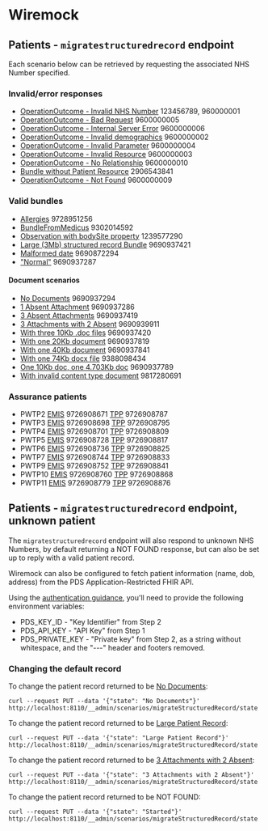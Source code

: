 # Wiremock

## Patients - `migratestructuredrecord` endpoint

Each scenario below can be retrieved by requesting the associated NHS Number specified.

### Invalid/error responses
- [OperationOutcome - Invalid NHS Number](stubs/__files/operationOutcomeInvalidNHSNumber.json) 123456789, 960000001
- [OperationOutcome - Bad Request](stubs/__files/operationOutcomeBadRequest.json) 9600000005
- [OperationOutcome - Internal Server Error](stubs/__files/operationOutcomeInternalServerError.json) 9600000006
- [OperationOutcome - Invalid demographics](stubs/__files/operationOutcomeInvalidDemographic.json) 9600000002
- [OperationOutcome - Invalid Parameter](stubs/__files/operationOutcomeInvalidParameter.json) 9600000004
- [OperationOutcome - Invalid Resource](stubs/__files/operationOutcomeInvalidResource.json) 9600000003
- [OperationOutcome - No Relationship](stubs/__files/operationOutcomeNoRelationship.json) 9600000010
- [Bundle without Patient Resource](stubs/__files/malformedStructuredRecordMissingPatientResource.json) 2906543841
- [OperationOutcome - Not Found](stubs/__files/operationOutcomePatientNotFound.json) 9600000009

### Valid bundles

- [Allergies](stubs/__files/correctAllergiesContainedResourceResponse.json) 9728951256
- [BundleFromMedicus](stubs/__files/MedicusBasedOnErrorStructuredRecord.json) 9302014592
- [Observation with bodySite property](stubs/__files/correctPatientStructuredRecordResponseBodySite.json) 1239577290
- [Large (3Mb) structured record Bundle](stubs/__files/correctPatientStructuredRecordLargePayload.json) 9690937421
- [Malformed date](stubs/__files/malformedDateStructuredRecord.json) 9690872294
- ["Normal"](stubs/__files/correctPatientStructuredRecordResponseNormal.json) 9690937287

#### Document scenarios

- [No Documents](stubs/__files/correctPatientNoDocsStructuredRecordResponse.json) 9690937294
- [1 Absent Attachment](stubs/__files/correctPatientStructuredRecordResponseAbsentAttachment.json) 9690937286
- [3 Absent Attachments](stubs/__files/correctPatientStructuredRecordResponse3AbsentAttachmentDocuments.json) 9690937419
- [3 Attachments with 2 Absent](stubs/__files/correctPatientStructuredRecordResponse3AttachmentsWith2Absent.json) 9690939911
- [With three 10Kb .doc files](stubs/__files/correctPatientStructuredRecordResponse3NormalDocuments.json) 9690937420
- [With one 20Kb document](stubs/__files/correctPatientStructuredRecordResponseForLargeDocs.json) 9690937819
- [With one 40Kb document](stubs/__files/correctPatientStructuredRecordResponseForLargeDocs2.json) 9690937841
- [With one 74Kb docx file](stubs/__files/correctPatientStructuredRecordWithLargeDocxAttachment.json) 9388098434
- [One 10Kb doc, one 4.703Kb doc](stubs/__files/correctPatientStructuredRecordResponseOneLargeDocOneNormal.json) 9690937789
- [With invalid content type document](stubs/__files/correctPatientStructuredRecordResponseOneInvalidContentTypeAttachment.json) 9817280691

### Assurance patients

- PWTP2 [EMIS](stubs/__files/EMISPatientStructurede2eResponsePWTP2.json) 9726908671 [TPP](stubs/__files/TPPPatientStructuredRecordE2EPWTP2.json) 9726908787
- PWTP3 [EMIS](stubs/__files/EMISPatientStructurede2eResponsePWTP3.json) 9726908698 [TPP](stubs/__files/TPPPatientStructuredRecordE2EPWTP3.json) 9726908795
- PWTP4 [EMIS](stubs/__files/EMISPatientStructurede2eResponsePWTP4.json) 9726908701 [TPP](stubs/__files/TPPPatientStructuredRecordE2EPWTP4.json) 9726908809
- PWTP5 [EMIS](stubs/__files/EMISPatientStructurede2eResponsePWTP5.json) 9726908728 [TPP](stubs/__files/TPPPatientStructuredRecordE2EPWTP5.json) 9726908817
- PWTP6 [EMIS](stubs/__files/EMISPatientStructurede2eResponsePWTP6.json) 9726908736 [TPP](stubs/__files/TPPPatientStructuredRecordE2EPWTP6.json) 9726908825
- PWTP7 [EMIS](stubs/__files/EMISPatientStructurede2eResponsePWTP7.json) 9726908744 [TPP](stubs/__files/TPPPatientStructuredRecordE2EPWTP7.json) 9726908833
- PWTP9 [EMIS](stubs/__files/EMISPatientStructurede2eResponsePWTP9.json) 9726908752 [TPP](stubs/__files/TPPPatientStructuredRecordE2EPWTP9.json) 9726908841
- PWTP10 [EMIS](stubs/__files/EMISPatientStructurede2eResponsePWTP10.json) 9726908760 [TPP](stubs/__files/TPPPatientStructuredRecordE2EPWTP10.json) 9726908868
- PWTP11 [EMIS](stubs/__files/EMISPatientStructurede2eResponsePWTP11.json) 9726908779 [TPP](stubs/__files/TPPPatientStructuredRecordE2EPWTP11.json) 9726908876


## Patients - `migratestructuredrecord` endpoint, unknown patient

The `migratestructuredrecord` endpoint will also respond to unknown NHS Numbers,
by default returning a NOT FOUND response, but can also be set up to reply with
a valid patient record.

Wiremock can also be configured to fetch patient information (name, dob, address)
from the PDS Application-Restricted FHIR API.

Using the [authentication guidance], you'll need to provide the following environment variables:

- PDS_KEY_ID - "Key Identifier" from Step 2
- PDS_API_KEY - "API Key" from Step 1
- PDS_PRIVATE_KEY - "Private key" from Step 2, as a string without whitespace, and the "---" header and footers removed.

[authentication guidance]: https://digital.nhs.uk/developer/guides-and-documentation/security-and-authorisation/application-restricted-restful-apis-signed-jwt-authentication

### Changing the default record

To change the patient record returned to be [No Documents](stubs/__files/correctPatientNoDocsStructuredRecordResponse.json):

```shell
curl --request PUT --data '{"state": "No Documents"}' http://localhost:8110/__admin/scenarios/migrateStructuredRecord/state
```

To change the patient record returned to be [Large Patient Record](stubs/__files/correctPatientStructuredRecordLargePayload.json):

```shell
curl --request PUT --data '{"state": "Large Patient Record"}' http://localhost:8110/__admin/scenarios/migrateStructuredRecord/state
```



To change the patient record returned to be [3 Attachments with 2 Absent](stubs/__files/correctPatientStructuredRecordResponse3AttachmentsWith2Absent.json):

```shell
curl --request PUT --data '{"state": "3 Attachments with 2 Absent"}' http://localhost:8110/__admin/scenarios/migrateStructuredRecord/state
```

To change the patient record returned to be NOT FOUND:

```shell
curl --request PUT --data '{"state": "Started"}' http://localhost:8110/__admin/scenarios/migrateStructuredRecord/state
```
